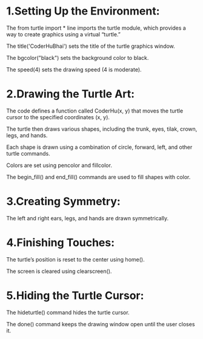 # 1.Setting Up the Environment:

The from turtle import * line imports the turtle module, which provides a way to create graphics using a virtual “turtle.”

The title('CoderHuBhai') sets the title of the turtle graphics window.

The bgcolor("black") sets the background color to black.

The speed(4) sets the drawing speed (4 is moderate).

# 2.Drawing the Turtle Art:

The code defines a function called CoderHu(x, y) that moves the turtle cursor to the specified coordinates (x, y).

The turtle then draws various shapes, including the trunk, eyes, tilak, crown, legs, and hands.

Each shape is drawn using a combination of circle, forward, left, and other turtle commands.

Colors are set using pencolor and fillcolor.

The begin_fill() and end_fill() commands are used to fill shapes with color.

# 3.Creating Symmetry:

The left and right ears, legs, and hands are drawn symmetrically.

# 4.Finishing Touches:

The turtle’s position is reset to the center using home().

The screen is cleared using clearscreen().

# 5.Hiding the Turtle Cursor:

The hideturtle() command hides the turtle cursor.

The done() command keeps the drawing window open until the user closes it.
